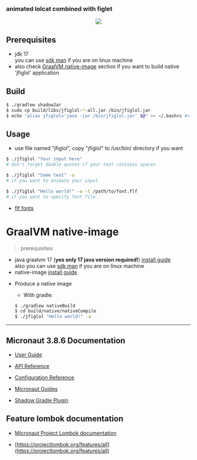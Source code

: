 ### animated lolcat combined with figlet

<p align="center">
   <img src="https://github.com/vzvz4/jfiglol/blob/master/img/g.gif"/>
</p>

## Prerequisites
 - jdk 17  
 you can use [sdk man](https://sdkman.io/install) if you are on linux machine
 - also check [GraalVM native-image](#gvm) section if you want to build native 'jfiglol' application

## Build
```bash
$ ./gradlew shadowJar
$ sudo cp build/libs/jfiglol-*-all.jar /bin/jfiglol.jar
$ echo "alias jfiglol='java -jar /bin/jfiglol.jar' $@" >> ~/.bashrc #<- or change to '.your_shellrc' file name
```
## Usage
- use file named "jfiglol", copy "jfiglol" to /usr/bin/ directory if you want

```bash
$ ./jfiglol "Your input here"
# don't forget double quotes if your text contains spaces

$ ./jfiglol "Some text" -a
# if you want to animate your input

$ ./jfiglol "Hello world!" -a -t /path/to/font.flf
# if you want to specify font file
```
 - [flf fonts](https://github.com/xero/figlet-fonts)

## <a name="gvm"></a><h1> GraalVM native-image </h1>

> prerequisites:
- java graalvm 17 (**yes only 17 java version required!**) [install guide](https://www.graalvm.org/docs/getting-started/)  
  also you can use [sdk man](https://sdkman.io/install) if you are on linux machine
- native-image [install guide](https://www.graalvm.org/reference-manual/native-image/)

* Produce a native image

   * With gradle:

   ```bash
   $ ./gradlew nativeBuild
   $ cd build/native/nativeCompile
   $ ./jfiglol "Hello world!" -a
   ```
---

## Micronaut 3.8.6 Documentation

- [User Guide](https://docs.micronaut.io/3.8.6/guide/index.html)
- [API Reference](https://docs.micronaut.io/3.8.6/api/index.html)
- [Configuration Reference](https://docs.micronaut.io/3.8.6/guide/configurationreference.html)
- [Micronaut Guides](https://guides.micronaut.io/index.html)


- [Shadow Gradle Plugin](https://plugins.gradle.org/plugin/com.github.johnrengelman.shadow)
## Feature lombok documentation

- [Micronaut Project Lombok documentation](https://docs.micronaut.io/latest/guide/index.html#lombok)

- [https://projectlombok.org/features/all](https://projectlombok.org/features/all)


